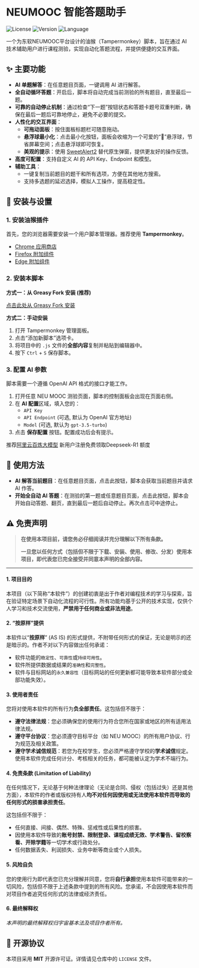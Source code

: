 # NEUMOOC 智能答题助手

![License](https://img.shields.io/badge/license-MIT-blue.svg)
![Version](https://img.shields.io/badge/version-1.0.0-brightgreen.svg)
![Language](https://img.shields.io/badge/language-JavaScript-yellow.svg)

一个为东软NEUMOOC平台设计的油猴（Tampermonkey）脚本，旨在通过 AI 技术辅助用户进行课程测验，实现自动化答题流程，并提供便捷的交互界面。


## ✨ 主要功能

- **AI 单题解答**：在任意题目页面，一键调用 AI 进行解答。
- **全自动循环答题**：开启后，脚本将自动完成当前测验的所有题目，直至最后一题。
- **可靠的自动停止机制**：通过检查“下一题”按钮状态和答题卡题号双重判断，确保在最后一题后可靠地停止，避免不必要的提交。
- **人性化的交互界面**：
  - **可拖动面板**：按住面板标题栏可随意拖动。
  - **悬浮球最小化**：点击最小化按钮，面板会收缩为一个可爱的“🤖”悬浮球，节省屏幕空间；点击悬浮球即可恢复。
  - **美观的提示**：使用 [SweetAlert2](https://sweetalert2.github.io/) 替代原生弹窗，提供更友好的操作反馈。
- **高度可配置**：支持自定义 AI 的 API Key、Endpoint 和模型。
- **辅助工具**：
  - 一键复制当前题目的题干和所有选项，方便在其他地方搜索。
  - 支持多选题的延迟选择，模拟人工操作，提高稳定性。

## 🚀 安装与设置

### 1. 安装油猴插件

首先，您的浏览器需要安装一个用户脚本管理器。推荐使用 **Tampermonkey**。

- [Chrome 应用商店](https://chrome.google.com/webstore/detail/tampermonkey/dhdgffkkebhmkfjojejmpbldmpobfkfo)
- [Firefox 附加组件](https://addons.mozilla.org/en-US/firefox/addon/tampermonkey/)
- [Edge 附加组件](https://microsoftedge.microsoft.com/addons/detail/tampermonkey/iikmkjmpaadaobahmlepeloendndfphd)

### 2. 安装本脚本

**方式一：从 Greasy Fork 安装 (推荐)**

[点击此处从 Greasy Fork 安装](https://greasyfork.org/zh-CN/scripts/538664-neu-mooc-%E6%99%BA%E8%83%BD%E7%AD%94%E9%A2%98%E5%8A%A9%E6%89%8B-github-release)

**方式二：手动安装**
1.  打开 Tampermonkey 管理面板。
2.  点击“添加新脚本”选项卡。
3.  将项目中的 `.js` 文件的**全部内容**复制并粘贴到编辑器中。
4.  按下 `Ctrl` + `S` 保存脚本。

### 3. 配置 AI 参数

脚本需要一个遵循 OpenAI API 格式的接口才能工作。

1.  打开任意 NEU MOOC 测验页面，脚本的控制面板会出现在页面右侧。
2.  在 **AI 配置**区域，填入您的：
    - `API Key`
    - `API Endpoint` (可选, 默认为 OpenAI 官方地址)
    - `Model` (可选, 默认为 `gpt-3.5-turbo`)
3.  点击 **保存配置** 按钮。配置成功后会有提示。

推荐[阿里云百炼大模型](https://dashi.aliyun.com/activity/mobi?userCode=jgg8c9cg) 新用户注册免费领取Deepseek-R1 额度

## 📖 使用方法

- **AI 解答当前题目**：在任意题目页面，点击此按钮，脚本会获取当前题目并请求 AI 作答。
- **开始全自动 AI 答题**：在测验的第一题或任意题目页面，点击此按钮，脚本会开始自动答题、翻页，直到最后一题后自动停止。再次点击可中途停止。

## ⚠️ 免责声明

> **在使用本项目前，请您务必仔细阅读并充分理解以下所有条款。**
> 
> **一旦您以任何方式（包括但不限于下载、安装、使用、修改、分发）使用本项目，即代表您已完全接受并同意本声明的全部内容。**

---

#### 1. 项目目的
本项目（以下简称“本软件”）的创建初衷是出于作者对编程技术的学习与探索，旨在验证特定场景下自动化流程的可行性。所有功能均基于公开的技术实现，仅供个人学习和技术交流使用，**严禁用于任何商业或非法用途**。

#### 2. “按原样”提供
本软件以“**按原样**” (AS IS) 的形式提供，不附带任何形式的保证，无论是明示的还是暗示的。作者不对以下内容做出任何承诺：
- 软件功能的`稳定性`、`可靠性`或`持续可用性`。
- 软件所提供数据或结果的`准确性`和`完整性`。
- 软件与目标网站的`永久兼容性`（目标网站的任何更新都可能导致本软件部分或全部功能失效）。

#### 3. 使用者责任
您将对使用本软件的所有行为**负全部责任**。这包括但不限于：
- **遵守法律法规**：您必须确保您的使用行为符合您所在国家或地区的所有适用法律法规。
- **遵守平台协议**：您必须遵守目标平台（如 NEU MOOC）的所有用户协议、行为规范及相关政策。
- **遵守学术诚信规范**：若您为在校学生，您必须严格遵守学校的**学术诚信**规定。使用本软件完成任何计分、考核相关的任务，都可能被认定为学术不端行为。

#### 4. 免责条款 (Limitation of Liability)
在任何情况下，无论基于何种法律理论（无论是合同、侵权（包括过失）还是其他方面），本软件的作者或版权持有人**均不对任何因使用或无法使用本软件而导致的任何形式的损害承担责任**。

这包括但不限于：
* 任何直接、间接、偶然、特殊、惩戒性或后果性的损害。
* 因使用本软件导致的**账号封禁、限制登录、课程成绩无效、学术警告、留校察看、开除学籍**等一切学术或行政处分。
* 任何数据丢失、利润损失、业务中断等商业或个人损失。

#### 5. 风险自负
您的使用行为即代表您已充分理解并同意，您将**自行承担**使用本软件可能带来的一切风险，包括但不限于上述条款中提到的所有风险。您承诺，不会因使用本软件而对项目作者追究任何形式的法律或经济责任。

#### 6. 最终解释权
*本声明的最终解释权归宇宙基本法及项目作者所有。*

## 📄 开源协议

本项目采用 **MIT** 开源许可证。详情请见仓库中的 `LICENSE` 文件。
